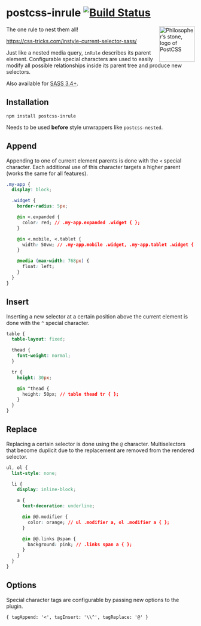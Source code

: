 # postcss-inrule [![Build Status][ci-img]][ci]

[ci]: https://travis-ci.org/salsita/postcss-inrule
[ci-img]: https://travis-ci.org/salsita/postcss-inrule.svg

<img align="right" width="95" height="95"
     title="Philosopher’s stone, logo of PostCSS"
     src="http://postcss.github.io/postcss/logo.svg">

The one rule to nest them all!

https://css-tricks.com/instyle-current-selector-sass/

Just like a nested media query, `inRule` describes its parent element. Configurable special characters are used to easily modify all possible relationships inside its parent tree and produce new selectors.

Also available for [SASS 3.4+](https://github.com/salsita/inStyle).

## Installation

`npm install postcss-inrule`

Needs to be used **before** style unwrappers like `postcss-nested`.

## Append

Appending to one of current element parents is done with the `<` special character. Each additional use of this character targets a higher parent (works the same for all features).

```css
.my-app {
  display: block;

  .widget {
    border-radius: 5px;

    @in <.expanded {
      color: red; // .my-app.expanded .widget { };
    }

    @in <.mobile, <.tablet {
      width: 50vw; // .my-app.mobile .widget, .my-app.tablet .widget { };
    }

    @media (max-width: 768px) {
      float: left;
    }
  }
}
```

## Insert

Inserting a new selector at a certain position above the current element is done with the `^` special character.

```Css
table {
  table-layout: fixed;

  thead {
    font-weight: normal;
  }

  tr {
    height: 30px;

    @in ^thead {
      height: 50px; // table thead tr { };
    }
  }
}
```

## Replace

Replacing a certain selector is done using the `@` character. Multiselectors that become duplicit due to the replacement are removed from the rendered selector.

```Css
ul, ol {
  list-style: none;

  li {
    display: inline-block;

    a {
      text-decoration: underline;

      @in @@.modifier {
        color: orange; // ul .modifier a, ol .modifier a { };
      }

      @in @@.links @span {
        background: pink; // .links span a { };
      }
    }
  }
}
```

## Options

Special character tags are configurable by passing new options to the plugin.

`{ tagAppend: '<', tagInsert: '\\^', tagReplace: '@' }`
